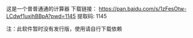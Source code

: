 这是一个普普通通的计算器
下载链接：
https://pan.baidu.com/s/1zFesOtw-LCdwf1uxihBBpA?pwd=1145 
提取码: 1145

注：此软件暂时没有发行版，使用请自行下载依赖
